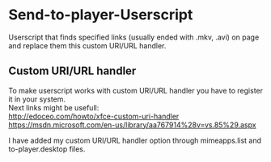 # Send-to-player-Userscript
Userscript that finds specified links (usually ended with .mkv, .avi) on page and replace them this custom URI/URL handler.
## Custom URI/URL handler
To make userscript works with custom URI/URL handler you have to register it in your system.  
Next links might be usefull:  
http://edoceo.com/howto/xfce-custom-uri-handler  
https://msdn.microsoft.com/en-us/library/aa767914%28v=vs.85%29.aspx

I have added my custom URI/URL handler option through mimeapps.list and to-player.desktop files.

